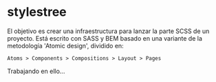 # stylestree

El objetivo es crear una infraestructura para lanzar la parte SCSS de un proyecto. Está escrito con SASS y BEM basado en una variante de la metodología 'Atomic design', dividido en:

```
Atoms > Components > Compositions > Layout > Pages
```

Trabajando en ello...